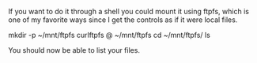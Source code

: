 If you want to do it through a shell you could mount it using ftpfs, which is one of my favorite ways since I get the controls as if it were local files.


mkdir -p ~/mnt/ftpfs
curlftpfs <username>@<server> ~/mnt/ftpfs
cd ~/mnt/ftpfs/
ls

You should now be able to list your files.